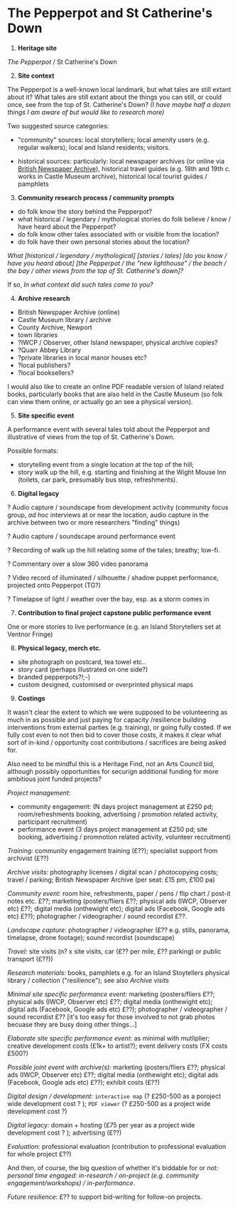 # The Pepperpot and St Catherine's Down

1. __Heritage site__

*The Pepperpot* / St Catherine's Down

2. __Site context__

The Pepperpot is a well-known local landmark, but what tales are still extant about it? What tales are still extant about the things you can still, or could once, see from the top of St. Catherine's Down? *(I have maybe half a dozen things I am aware of but would like to research more)*

Two suggested source categories:

- "community" sources: local storytellers; local amenity users (e.g. regular walkers); local and Island residents; visitors.

- historical sources: particularly: local newspaper archives (or online via [British Newspaper Archive](https://britishnewspaperarchive.co.uk)), historical travel guides (e.g. 18th and 19th c. works in Castle Museum archive),  historical local tourist guides / pamphlets

3. __Community research  process / community prompts__

- do folk know the story behind the Pepperpot?
- what historical / legendary / mythological stories do folk believe / know / have heard about the Pepperpot?
- do folk know other tales associated with or visible from the location?
- do folk have their own personal stories about the location?

*What [historical / legendary / mythological] [stories / tales] [do you know / have you heard about] [the Pepperpot / the "new lighthouse" / the beach / the bay / other views from the top of St. Catherine's down]?*

If so, *In what context did such tales come to you?*

4. __Archive research__

- British Newspaper Archive (online)
- Castle Museum library / archive
- County Archive, Newport
- town libraries
- ?IWCP / Observer, other Island newspaper, physical archive copies?
- ?Quarr Abbey Library
- ?private libraries in local manor houses etc?
- ?local publishers?
- ?local booksellers?

I would also like to create an online PDF readable version of Island related books, particularly books that are also held in the Castle Museum (so folk can view them online, *or* actually go an see a physical version).

5. __Site specific event__

A performance event with several tales told about the Pepperpot and illustrative of views from the top of St. Catherine's Down.

Possible formats:

- storytelling event from a single location at the top of the hill;
- story walk up the hill, e.g. starting and finishing at the Wight Mouse Inn (toilets, car park, presumably bus stop, refreshments).

6. __Digital legacy__

? Audio capture / soundscape from development activity (community focus group, *ad hoc* interviews at or near the location, audio capture in the archive between two or more researchers "finding" things)

? Audio capture / soundscape around performance event

? Recording of walk up the hill relating some of the tales; breathy; low-fi.

? Commentary over a slow 360 video panorama

? Video record of illuminated / silhouette / shadow puppet performance, projected onto Pepperpot (TG?)

? Timelapse of light / weather over the bay, esp. as a storm comes in

7. __Contribution to final project capstone public performance event__

One or more stories to live performance (e.g. an Island Storytellers set at Ventnor Fringe)

8. __Physical legacy, merch etc.__

- site photograph on postcard, tea towel etc..
- story card (perhaps illustrated on one side?)
- branded pepperpots?!;-)
- custom designed, customised or overprinted physical maps

9. __Costings__

It wasn't clear the extent to which we were supposed to be volunteering as much in as possible and just paying for capacity /resilience building interventions from external parties (e.g. training), or going fully costed. If we fully cost even to not then bid to cover those costs, it makes it clear what sort of in-kind / opportunity cost contributions / sacrifices are being asked for.

Also need to be mindful this is a Heritage Find, not an Arts Council bid, although possibly opportunities for securign additional funding for more ambitious joint funded projects?

*Project management:*

- community engagement: (N days project management at £250 pd; room/refreshments booking, advertising / promotion related activity, participant recruitment)
- performance event (3 days project management at £250 pd; site booking, advertising / promnotion related activity, volunteer recruitment)

*Training:* community engagement training (£??); specialist support from archivist (£??)

*Archive visits:* photography licenses / digital scan / photocopying costs; travel / parking; British Newspaper Archive (per seat: £15 pm, £100 pa)

*Community event:* room hire, refreshments, paper / pens / flip chart / post-it notes etc. £??; marketing (posters/fliers £??; physical ads (IWCP, Observer etc) £??; digital media (onthewight etc); digital ads (Facebook, Google ads etc) £??); photographer / videographer / sound recordist £??.

*Landscape capture*: photographer / videographer (£?? e.g. stills, panorama, timelapse, drone footage); sound recordist (soundscape)


*Travel:* site visits (n? x site visits, car (£?? per mile, £?? parking) or public transport (£??))

*Research materials*: books, pamphlets e.g. for an Island Stoytellers physical library / collection ("resilience"); see also *Archive visits*

*Minimal site specific performance event:* marketing (posters/fliers £??; physical ads (IWCP, Observer etc) £??; digital media (onthewight etc); digital ads (Facebook, Google ads etc) £??); photographer / videographer / sound recordist £?? [it's too easy for those involved to not grab photos becuase they are busy doing other things...]

*Elaborate site specific performance event:* as minimal with mutliplier; creative development costs (£1k+ to artist?); event delivery costs (FX costs £500?)

*Possible joint event with archive(s):* marketing (posters/fliers £??; physical ads (IWCP, Observer etc) £??; digital media (onthewight etc); digital ads (Facebook, Google ads etc) £??); exhibit costs (£??)

*Digital design / development:* `interactive map` (? £250-500 as a poroject wide development cost ? ); `PDF viewer` (? £250-500 as a project wide development cost ?)

*Digital legacy:* domain + hosting (£75 per year as a project wide development cost ? ); advertising (£??)

*Evaluation:* professional evaluation (contribution to professional evaluation for whole project £??)

And then, of course, the big question of whether it's biddable for or not: *personal time engaged: in-research / on-project (e.g. community engagement/workshops) / in-performance*.

*Future resilience*: £?? to support bid-writing for follow-on projects.